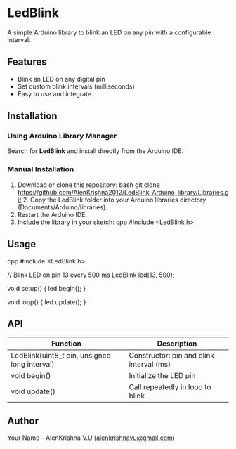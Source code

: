 # LedBlink

A simple Arduino library to blink an LED on any pin with a configurable interval.

## Features

- Blink an LED on any digital pin
- Set custom blink intervals (milliseconds)
- Easy to use and integrate

## Installation

### Using Arduino Library Manager

Search for **LedBlink** and install directly from the Arduino IDE.

### Manual Installation

1. Download or clone this repository:
   bash
   git clone https://github.com/AlenKrishna2012/LedBlink_Arduino_library/Libraries.git
   2. Copy the LedBlink folder into your Arduino libraries directory (Documents/Arduino/libraries).
3. Restart the Arduino IDE.
4. Include the library in your sketch:
   cpp
   #include <LedBlink.h>
   
## Usage

cpp
#include <LedBlink.h>

// Blink LED on pin 13 every 500 ms
LedBlink led(13, 500);

void setup() {
  led.begin();
}

void loop() {
  led.update();
}

## API

| Function                              | Description                         |
|-------------------------------------|-----------------------------------|
| LedBlink(uint8_t pin, unsigned long interval) | Constructor: pin and blink interval (ms) |
| void begin()                      | Initialize the LED pin             |
| void update()                     | Call repeatedly in loop to blink  |

## Author

Your Name - AlenKrishna V.U (alenkrishnavu@gmail.com)
